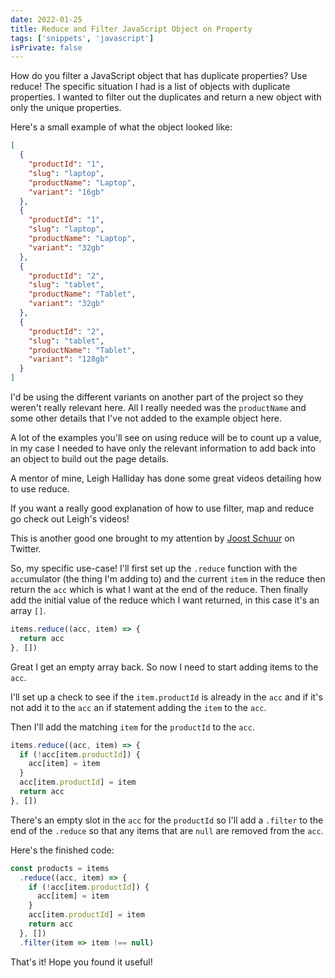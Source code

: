 ```yaml
---
date: 2022-01-25
title: Reduce and Filter JavaScript Object on Property
tags: ['snippets', 'javascript']
isPrivate: false
---
```


<script>
  import YouTube from '$lib/components/youtube.svelte'
</script>

How do you filter a JavaScript object that has duplicate properties?
Use reduce! The specific situation I had is a list of objects with
duplicate properties. I wanted to filter out the duplicates and return
a new object with only the unique properties.

Here's a small example of what the object looked like:

```json
[
  {
    "productId": "1",
    "slug": "laptop",
    "productName": "Laptop",
    "variant": "16gb"
  },
  {
    "productId": "1",
    "slug": "laptop",
    "productName": "Laptop",
    "variant": "32gb"
  },
  {
    "productId": "2",
    "slug": "tablet",
    "productName": "Tablet",
    "variant": "32gb"
  },
  {
    "productId": "2",
    "slug": "tablet",
    "productName": "Tablet",
    "variant": "128gb"
  }
]
```

I'd be using the different variants on another part of the project so
they weren't really relevant here. All I really needed was the
`productName` and some other details that I've not added to the
example object here.

A lot of the examples you'll see on using reduce will be to count up a
value, in my case I needed to have only the relevant information to
add back into an object to build out the page details.

A mentor of mine, Leigh Halliday has done some great videos detailing
how to use reduce.

If you want a really good explanation of how to use filter, map and
reduce go check out Leigh's videos!

<YouTube youTubeId='28StAxSjyIU'/>

This is another good one brought to my attention by
[Joost Schuur](https://twitter.com/joostschuur) on Twitter.

<YouTube youTubeId='NiLUGy1Mh4U'/>

So, my specific use-case! I'll first set up the `.reduce` function
with the `acc`umulator (the thing I'm adding to) and the current
`item` in the reduce then return the `acc` which is what I want at the
end of the reduce. Then finally add the initial value of the reduce
which I want returned, in this case it's an array `[]`.

```js
items.reduce((acc, item) => {
  return acc
}, [])
```

Great I get an empty array back. So now I need to start adding items
to the `acc`.

I'll set up a check to see if the `item.productId` is already in the
`acc` and if it's not add it to the `acc` an if statement adding the
`item` to the `acc`.

Then I'll add the matching `item` for the `productId` to the `acc`.

```js
items.reduce((acc, item) => {
  if (!acc[item.productId]) {
    acc[item] = item
  }
  acc[item.productId] = item
  return acc
}, [])
```

There's an empty slot in the `acc` for the `productId` so I'll add a
`.filter` to the end of the `.reduce` so that any items that are
`null` are removed from the `acc`.

Here's the finished code:

```js
const products = items
  .reduce((acc, item) => {
    if (!acc[item.productId]) {
      acc[item] = item
    }
    acc[item.productId] = item
    return acc
  }, [])
  .filter(item => item !== null)
```

That's it! Hope you found it useful!
